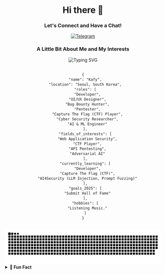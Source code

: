 <div align="center">
  <h1>Hi there 👋 </h1>
  <h3>Let's Connect and Have a Chat!</h3>
  <p>
    <a href="https://t.me/acherisxx">
      <img height="30" src="https://upload.wikimedia.org/wikipedia/commons/8/82/Telegram_logo.svg" alt="Telegram" />
    </a>
  </p>

  <h3>A Little Bit About Me and My Interests</h3>
</div>

<!-- Typing animation -->
<p align="center">
  <img src="https://readme-typing-svg.demolab.com?font=Fira+Code&size=22&pause=1000&color=00FF88&center=true&vCenter=true&width=500&lines=Developer;Bug+Bounty+Hunter;Cyber+Security+Researcher;AI+%26+ML+Engineer;UI%2FUX+Designer" alt="Typing SVG" />
</p>

<!-- Animated JSON Card Style -->
<div align="center">
  <img src="https://github-readme-stats.vercel.app/api?username=00x0kafyy&show_icons=false&hide=stars,prs,issues,contribs&theme=tokyonight&custom_title=about%20kafy&hide_border=true&include_all_commits=false" alt="Fake JSON" style="display:none"/>
  
  <pre>
<code>
{
  "name": "Kafy",
  "location": "Seoul, South Korea",
  "roles": [
    "Developer",
    "UI/UX Designer",
    "Bug Bounty Hunter",
    "Pentester",
    "Capture The Flag (CTF) Player",
    "Cyber Security Researcher",
    "AI & ML Engineer"
  ],
  "fields_of_interests": [
    "Web Application Security",
    "CTF Player",
    "API Pentesting",
    "Adversarial AI"
  ],
  "currently_learning": [
    "Developer",
    "Capture The Flag (CTF)",
    "AI4Security (LLM Injection, Prompt Fuzzing)"
  ],
  "goals_2025": [
    "Submit Hall of Fame"
  ],
  "hobbies": [
    "Listening Music."
  ]
}
</code>
</pre>
</div>

<!-- Snake animation for contributions -->
<div align="center">
  <img src="https://raw.githubusercontent.com/Platane/Platane/output/github-contribution-grid-snake.svg" alt="snake animation" />
</div>

<!-- Fun Fact with Animation -->
<details>
  <summary><b>📎 Fun Fact</b></summary>
  <div align="center">
    <img src="https://readme-typing-svg.demolab.com?font=Fira+Code&size=18&pause=1500&color=FF5555&center=true&vCenter=true&width=700&lines=beri+aku+capucino+aku+akan+fix+kan+error+yang+ada+di+dunia+ini." alt="Fun Fact" />
  </div>
</details>
